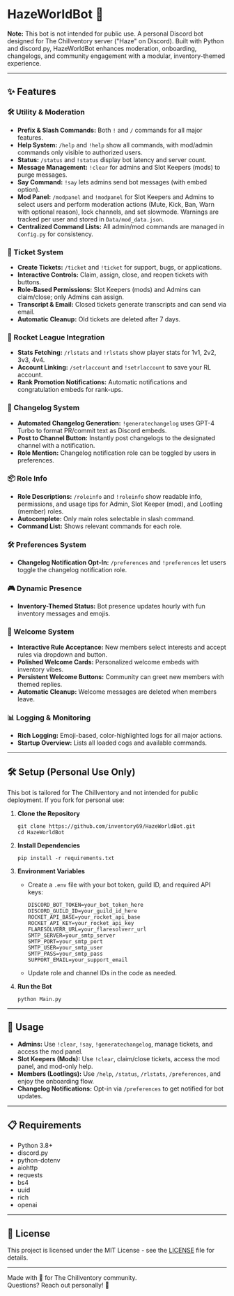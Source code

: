 # HazeWorldBot 🌿

**Note:** This bot is not intended for public use.
A personal Discord bot designed for The Chillventory server ("Haze" on Discord). Built with Python and discord.py, HazeWorldBot enhances moderation, onboarding, changelogs, and community engagement with a modular, inventory-themed experience.  

---

## ✨ Features

### 🛠️ Utility & Moderation
- **Prefix & Slash Commands:** Both `!` and `/` commands for all major features.
- **Help System:** `/help` and `!help` show all commands, with mod/admin commands only visible to authorized users.
- **Status:** `/status` and `!status` display bot latency and server count.
- **Message Management:** `!clear` for admins and Slot Keepers (mods) to purge messages.
- **Say Command:** `!say` lets admins send bot messages (with embed option).
- **Mod Panel:** `/modpanel` and `!modpanel` for Slot Keepers and Admins to select users and perform moderation actions (Mute, Kick, Ban, Warn with optional reason), lock channels, and set slowmode. Warnings are tracked per user and stored in `Data/mod_data.json`.
- **Centralized Command Lists:** All admin/mod commands are managed in `Config.py` for consistency.

### 🎫 Ticket System
- **Create Tickets:** `/ticket` and `!ticket` for support, bugs, or applications.
- **Interactive Controls:** Claim, assign, close, and reopen tickets with buttons.
- **Role-Based Permissions:** Slot Keepers (mods) and Admins can claim/close; only Admins can assign.
- **Transcript & Email:** Closed tickets generate transcripts and can send via email.
- **Automatic Cleanup:** Old tickets are deleted after 7 days.

### 🚀 Rocket League Integration
- **Stats Fetching:** `/rlstats` and `!rlstats` show player stats for 1v1, 2v2, 3v3, 4v4.
- **Account Linking:** `/setrlaccount` and `!setrlaccount` to save your RL account.
- **Rank Promotion Notifications:** Automatic notifications and congratulation embeds for rank-ups.

### 📝 Changelog System
- **Automated Changelog Generation:** `!generatechangelog` uses GPT-4 Turbo to format PR/commit text as Discord embeds.
- **Post to Channel Button:** Instantly post changelogs to the designated channel with a notification.
- **Role Mention:** Changelog notification role can be toggled by users in preferences.

### 📦 Role Info
- **Role Descriptions:** `/roleinfo` and `!roleinfo` show readable info, permissions, and usage tips for Admin, Slot Keeper (mod), and Lootling (member) roles.
- **Autocomplete:** Only main roles selectable in slash command.
- **Command List:** Shows relevant commands for each role.

### 🛠️ Preferences System
- **Changelog Notification Opt-In:** `/preferences` and `!preferences` let users toggle the changelog notification role.

### 🎮 Dynamic Presence
- **Inventory-Themed Status:** Bot presence updates hourly with fun inventory messages and emojis.

### 🎉 Welcome System
- **Interactive Rule Acceptance:** New members select interests and accept rules via dropdown and button.
- **Polished Welcome Cards:** Personalized welcome embeds with inventory vibes.
- **Persistent Welcome Buttons:** Community can greet new members with themed replies.
- **Automatic Cleanup:** Welcome messages are deleted when members leave.

### 📊 Logging & Monitoring
- **Rich Logging:** Emoji-based, color-highlighted logs for all major actions.
- **Startup Overview:** Lists all loaded cogs and available commands.

---

## 🛠️ Setup (Personal Use Only)

This bot is tailored for The Chillventory and not intended for public deployment. If you fork for personal use:

1. **Clone the Repository**
    ```
    git clone https://github.com/inventory69/HazeWorldBot.git
    cd HazeWorldBot
    ```

2. **Install Dependencies**
    ```
    pip install -r requirements.txt
    ```

3. **Environment Variables**
    - Create a `.env` file with your bot token, guild ID, and required API keys:
      ```
      DISCORD_BOT_TOKEN=your_bot_token_here
      DISCORD_GUILD_ID=your_guild_id_here
      ROCKET_API_BASE=your_rocket_api_base
      ROCKET_API_KEY=your_rocket_api_key
      FLARESOLVERR_URL=your_flaresolverr_url
      SMTP_SERVER=your_smtp_server
      SMTP_PORT=your_smtp_port
      SMTP_USER=your_smtp_user
      SMTP_PASS=your_smtp_pass
      SUPPORT_EMAIL=your_support_email
      ```
    - Update role and channel IDs in the code as needed.

4. **Run the Bot**
    ```
    python Main.py
    ```

---

## 📖 Usage

- **Admins:** Use `!clear`, `!say`, `!generatechangelog`, manage tickets, and access the mod panel.
- **Slot Keepers (Mods):** Use `!clear`, claim/close tickets, access the mod panel, and mod-only help.
- **Members (Lootlings):** Use `/help`, `/status`, `/rlstats`, `/preferences`, and enjoy the onboarding flow.
- **Changelog Notifications:** Opt-in via `/preferences` to get notified for bot updates.

---

## 📋 Requirements

- Python 3.8+
- discord.py
- python-dotenv
- aiohttp
- requests
- bs4
- uuid
- rich
- openai

---

## 📄 License

This project is licensed under the MIT License - see the [LICENSE](LICENSE) file for details.

---

Made with 💖 for The Chillventory community.  
Questions? Reach out personally! 🌿